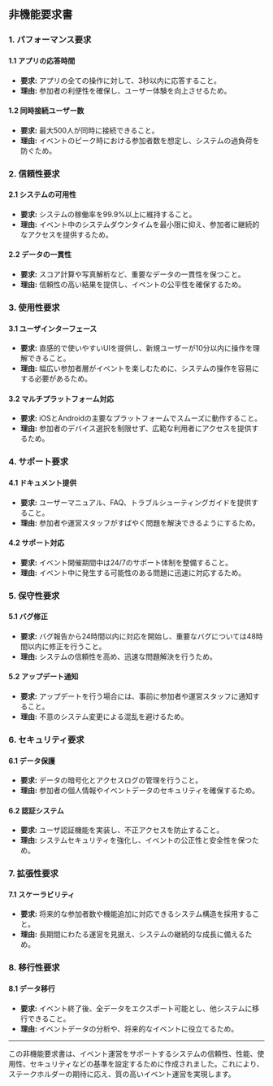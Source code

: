 ## 非機能要求書

### 1. パフォーマンス要求

#### 1.1 アプリの応答時間
- **要求:** アプリの全ての操作に対して、3秒以内に応答すること。
- **理由:** 参加者の利便性を確保し、ユーザー体験を向上させるため。

#### 1.2 同時接続ユーザー数
- **要求:** 最大500人が同時に接続できること。
- **理由:** イベントのピーク時における参加者数を想定し、システムの過負荷を防ぐため。

### 2. 信頼性要求

#### 2.1 システムの可用性
- **要求:** システムの稼働率を99.9%以上に維持すること。
- **理由:** イベント中のシステムダウンタイムを最小限に抑え、参加者に継続的なアクセスを提供するため。

#### 2.2 データの一貫性
- **要求:** スコア計算や写真解析など、重要なデータの一貫性を保つこと。
- **理由:** 信頼性の高い結果を提供し、イベントの公平性を確保するため。

### 3. 使用性要求

#### 3.1 ユーザインターフェース
- **要求:** 直感的で使いやすいUIを提供し、新規ユーザーが10分以内に操作を理解できること。
- **理由:** 幅広い参加者層がイベントを楽しむために、システムの操作を容易にする必要があるため。

#### 3.2 マルチプラットフォーム対応
- **要求:** iOSとAndroidの主要なプラットフォームでスムーズに動作すること。
- **理由:** 参加者のデバイス選択を制限せず、広範な利用者にアクセスを提供するため。

### 4. サポート要求

#### 4.1 ドキュメント提供
- **要求:** ユーザーマニュアル、FAQ、トラブルシューティングガイドを提供すること。
- **理由:** 参加者や運営スタッフがすばやく問題を解決できるようにするため。

#### 4.2 サポート対応
- **要求:** イベント開催期間中は24/7のサポート体制を整備すること。
- **理由:** イベント中に発生する可能性のある問題に迅速に対応するため。

### 5. 保守性要求

#### 5.1 バグ修正
- **要求:** バグ報告から24時間以内に対応を開始し、重要なバグについては48時間以内に修正を行うこと。
- **理由:** システムの信頼性を高め、迅速な問題解決を行うため。

#### 5.2 アップデート通知
- **要求:** アップデートを行う場合には、事前に参加者や運営スタッフに通知すること。
- **理由:** 不意のシステム変更による混乱を避けるため。

### 6. セキュリティ要求

#### 6.1 データ保護
- **要求:** データの暗号化とアクセスログの管理を行うこと。
- **理由:** 参加者の個人情報やイベントデータのセキュリティを確保するため。

#### 6.2 認証システム
- **要求:** ユーザ認証機能を実装し、不正アクセスを防止すること。
- **理由:** システムセキュリティを強化し、イベントの公正性と安全性を保つため。

### 7. 拡張性要求

#### 7.1 スケーラビリティ
- **要求:** 将来的な参加者数や機能追加に対応できるシステム構造を採用すること。
- **理由:** 長期間にわたる運営を見据え、システムの継続的な成長に備えるため。

### 8. 移行性要求

#### 8.1 データ移行
- **要求:** イベント終了後、全データをエクスポート可能とし、他システムに移行できること。
- **理由:** イベントデータの分析や、将来的なイベントに役立てるため。

---

この非機能要求書は、イベント運営をサポートするシステムの信頼性、性能、使用性、セキュリティなどの基準を設定するために作成されました。これにより、ステークホルダーの期待に応え、質の高いイベント運営を実現します。
